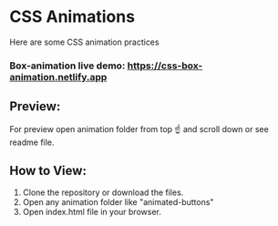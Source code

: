 # CSS Animations
Here are some CSS animation practices
### Box-animation live demo: https://css-box-animation.netlify.app

## Preview:
For preview open animation folder from top ☝ and scroll down or see readme file.

## How to View:
1. Clone the repository or download the files.
2. Open any animation folder like "animated-buttons"
3. Open index.html file in your browser.
